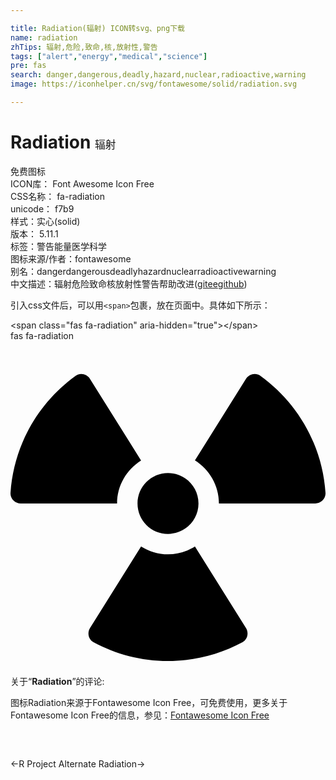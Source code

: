 ```yaml
---

title: Radiation(辐射) ICON转svg、png下载
name: radiation
zhTips: 辐射,危险,致命,核,放射性,警告
tags: ["alert","energy","medical","science"]
pre: fas
search: danger,dangerous,deadly,hazard,nuclear,radioactive,warning
image: https://iconhelper.cn/svg/fontawesome/solid/radiation.svg

---
```


# Radiation  <small style="font-size: 60%;font-weight: 100">辐射</small>


<div class="detail-page">
<p>
<span><span class="badge-success badge">免费图标</span> </span>
<br/>
<span>
ICON库：
<span class="badge-secondary badge">Font Awesome Icon Free</span> 
</span>
<br/>
<span>
CSS名称：
<span class="badge-secondary badge">fa-radiation</span> 
</span>
<br/>
<span>
unicode：
<span class="badge-secondary badge">f7b9</span> 
<copy-btn content='f7b9' btn-title=""></copy-btn>
<copy-btn :content='String.fromCodePoint(parseInt("f7b9", 16))' btn-title="复制U"></copy-btn>
</span><br/><span>样式：<span class="badge-light badge">实心(solid)</span></span>
<br/>
<span>
版本：
<span class="badge-secondary badge">5.11.1</span> 
</span><br/><span>标签：<span class="badge-light badge"><router-link to="/tags/alert.html">警告</router-link></span><span class="badge-light badge"><router-link to="/tags/energy.html">能量</router-link></span><span class="badge-light badge"><router-link to="/tags/medical.html">医学</router-link></span><span class="badge-light badge"><router-link to="/tags/science.html">科学</router-link></span></span>
<br/>
<span>图标来源/作者：<span class="badge-light badge">fontawesome</span></span> 
<br/>
<span>别名：<span class="badge-light badge">danger</span><span class="badge-light badge">dangerous</span><span class="badge-light badge">deadly</span><span class="badge-light badge">hazard</span><span class="badge-light badge">nuclear</span><span class="badge-light badge">radioactive</span><span class="badge-light badge">warning</span></span><br/><span class="zh-detail">中文描述：<span class="badge-primary badge">辐射</span><span class="badge-primary badge">危险</span><span class="badge-primary badge">致命</span><span class="badge-primary badge">核</span><span class="badge-primary badge">放射性</span><span class="badge-primary badge">警告</span><span class="help-link"><span>帮助改进</span>(<a href="https://gitee.com/liuwave/icon-helper/edit/master/json/fontawesome/solid/radiation.json" target="_blank" rel="noopener noreferrer">gitee</a><a href="https://github.com/liuwave/icon-helper/edit/master/json/fontawesome/solid/radiation.json" target="_blank" rel="noopener noreferrer">github</a></span>)</span><br/>
</p>
</div>
<div class="alert alert-dark">
  <i class="fas fa-radiation fa-xs"></i>
  <i class="fas fa-radiation fa-sm"></i>
  <i class="fas fa-radiation fa-lg"></i>
  <i class="fas fa-radiation fa-2x"></i>
  <i class="fas fa-radiation fa-3x"></i>
  <i class="fas fa-radiation fa-5x"></i>
  <i class="fas fa-radiation fa-7x"></i>
</div>
<div>
  <p>引入css文件后，可以用<code>&lt;span&gt;</code>包裹，放在页面中。具体如下所示：    
  </p>
  <div class="alert alert-primary" style="font-size: 14px">
    &lt;span class="fas fa-radiation" aria-hidden="true"&gt;&lt;/span&gt;
    <copy-btn content='<span class="fas fa-radiation" aria-hidden="true"></span>'></copy-btn>
  </div>
  <div class="alert alert-secondary">
    <i class="fas fa-radiation"
    style="font-size: 24px"
    aria-hidden="true"></i> fas fa-radiation
    <copy-btn content="fas fa-radiation" btn-title="复制图标名称"></copy-btn>
  </div>
</div>
<div id="svg" class="svg-wrap">
<svg xmlns="http://www.w3.org/2000/svg" viewBox="0 0 496 512"><path d="M328.2 255.8h151.6c9.1 0 16.8-7.7 16.2-16.8-5.1-75.8-44.4-142.2-102.5-184.2-7.4-5.3-17.9-2.9-22.7 4.8L290.4 188c22.6 14.3 37.8 39.2 37.8 67.8zm-37.8 67.7c-12.3 7.7-26.8 12.4-42.4 12.4-15.6 0-30-4.7-42.4-12.4L125.2 452c-4.8 7.7-2.4 18.1 5.6 22.4C165.7 493.2 205.6 504 248 504s82.3-10.8 117.2-29.6c8-4.3 10.4-14.8 5.6-22.4l-80.4-128.5zM248 303.8c26.5 0 48-21.5 48-48s-21.5-48-48-48-48 21.5-48 48 21.5 48 48 48zm-231.8-48h151.6c0-28.6 15.2-53.5 37.8-67.7L125.2 59.7c-4.8-7.7-15.3-10.2-22.7-4.8C44.4 96.9 5.1 163.3 0 239.1c-.6 9 7.1 16.7 16.2 16.7z"/></svg>
</div>
<detail full-name='fa-radiation'></detail>
<div class="icon-detail__container">
<p>关于“<b>Radiation</b>”的评论:</p>
</div>
<Vssue title="关于“Radiation”的评论" />    
<div><p>图标Radiation来源于Fontawesome Icon Free，可免费使用，更多关于  Fontawesome Icon Free的信息，参见：<a target="_blank" href="https://iconhelper.cn/fontawesome.html">Fontawesome Icon Free</a>
</p></div>

<div style="padding:2rem 0 " class="page-nav"><p class="inner"><span class="prev">←<router-link to="/icon/brands/r-project.html">R Project</router-link></span> <span class="next"><router-link to="/icon/solid/radiation-alt.html">Alternate Radiation</router-link>→</span></p></div>
